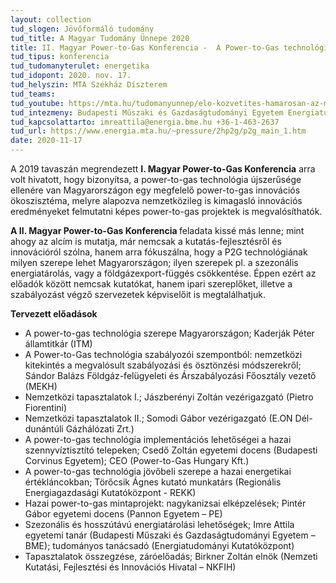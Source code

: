 ```yaml
---
layout: collection
tud_slogen: Jövőformáló tudomány
tud_title: A Magyar Tudomány Ünnepe 2020
title: II. Magyar Power-to-Gas Konferencia -  A Power-to-Gas technológia jövőbeli szerepe Magyarországon
tud_tipus: konferencia
tud_tudomanyterulet: energetika
tud_idopont: 2020. nov. 17.
tud_helyszin: MTA Székház Díszterem
tud_teams:
tud_youtube: https://mta.hu/tudomanyunnep/elo-kozvetites-hamarosan-az-mta-youtube-csatornajan-110888
tud_intezmeny: Budapesti Műszaki és Gazdaságtudományi Egyetem Energiatudományi Kutatóközpont, Budapesti Corvinus Egyetem Power-to-Gas Hungary Kft.
tud_kapcsolattarto: imreattila@energia.bme.hu +36-1-463-2637
tud_url: https://www.energia.mta.hu/~pressure/2hp2g/p2g_main_1.htm
date: 2020-11-17
---
```

A 2019 tavaszán megrendezett <b>I. Magyar Power-to-Gas Konferencia</b> arra volt hivatott, hogy bizonyítsa, a power-to-gas technológia újszerűsége ellenére van Magyarországon egy megfelelő power-to-gas innovációs ökoszisztéma, melyre alapozva nemzetközileg is kimagasló innovációs eredményeket felmutatni képes power-to-gas projektek is megvalósíthatók.
 
<b>A II. Magyar Power-to-Gas Konferencia </b> feladata kissé más lenne; mint ahogy az alcím is mutatja, már nemcsak a kutatás-fejlesztésről és innovációról szólna, hanem arra fókuszálna, hogy a P2G technológiának milyen szerepe lehet Magyarországon; ilyen  szerepek pl. a szezonális energiatárolás, vagy a földgázexport-függés csökkentése. Éppen ezért az előadók között nemcsak kutatókat, hanem ipari szereplőket, illetve a szabályozást végző szervezetek
képviselőit is megtalálhatjuk.

<b>Tervezett előadások</b>

- A power-to-gas technológia szerepe Magyarországon; Kaderják Péter államtitkár (ITM)
- A Power-to-Gas technológia szabályozói szempontból: nemzetközi kitekintés a megvalósult szabályozási és ösztönzési módszerekről; 
Sándor Balázs Földgáz-felügyeleti és Árszabályozási Főosztály vezető (MEKH)
- Nemzetközi tapasztalatok I.; Jászberényi Zoltán vezérigazgató (Pietro Fiorentini)
- Nemzetközi tapasztalatok II.; Somodi Gábor vezérigazgató (E.ON Dél-dunántúli Gázhálózati Zrt.)
- A power-to-gas technológia implementációs lehetőségei a hazai
szennyvíztisztító telepeken; Csedő Zoltán egyetemi docens (Budapesti Corvinus Egyetem); CEO (Power-to-Gas Hungary Kft.)
- A power-to-gas technológia jövőbeli szerepe a hazai energetikai értékláncokban; Törőcsik Ágnes kutató munkatárs (Regionális Energiagazdasági Kutatóközpont - REKK)
- Hazai power-to-gas mintaprojekt: nagykanizsai elképzelések; Pintér Gábor egyetemi docens (Pannon Egyetem – PE)
- Szezonális és hosszútávú energiatárolási lehetőségek; Imre Attila egyetemi tanár (Budapesti Műszaki és Gazdaságtudományi
Egyetem – BME); tudományos tanácsadó (Energiatudományi Kutatóközpont)
- Tapasztalatok összegzése, záróelőadás; Birkner Zoltán elnök (Nemzeti Kutatási, Fejlesztési és Innovációs Hivatal –
NKFIH)
